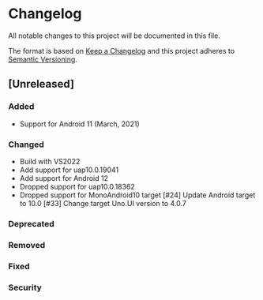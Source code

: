 # Changelog
All notable changes to this project will be documented in this file.

The format is based on [Keep a Changelog](http://keepachangelog.com/en/1.0.0/)
and this project adheres to [Semantic Versioning](http://semver.org/spec/v2.0.0.html).

## [Unreleased]

### Added
* Support for Android 11 (March, 2021)

### Changed
* Build with VS2022
* Add support for uap10.0.19041
* Add support for Android 12
* Dropped support for uap10.0.18362
* Dropped support for MonoAndroid10 target
[#24] Update Android target to 10.0
[#33] Change target Uno.UI version to 4.0.7
### Deprecated

### Removed

### Fixed

### Security
